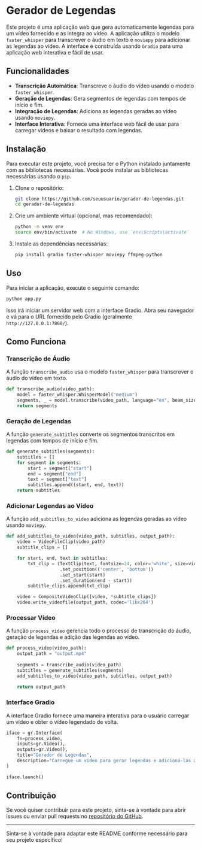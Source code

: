 # Gerador de Legendas

Este projeto é uma aplicação web que gera automaticamente legendas para um vídeo fornecido e as integra ao vídeo. A aplicação utiliza o modelo `faster_whisper` para transcrever o áudio em texto e `moviepy` para adicionar as legendas ao vídeo. A interface é construída usando `Gradio` para uma aplicação web interativa e fácil de usar.

## Funcionalidades

- **Transcrição Automática**: Transcreve o áudio do vídeo usando o modelo `faster_whisper`.
- **Geração de Legendas**: Gera segmentos de legendas com tempos de início e fim.
- **Integração de Legendas**: Adiciona as legendas geradas ao vídeo usando `moviepy`.
- **Interface Interativa**: Fornece uma interface web fácil de usar para carregar vídeos e baixar o resultado com legendas.

## Instalação

Para executar este projeto, você precisa ter o Python instalado juntamente com as bibliotecas necessárias. Você pode instalar as bibliotecas necessárias usando o `pip`.

1. Clone o repositório:

    ```sh
    git clone https://github.com/seuusuario/gerador-de-legendas.git
    cd gerador-de-legendas
    ```

2. Crie um ambiente virtual (opcional, mas recomendado):

    ```sh
    python -m venv env
    source env/bin/activate  # No Windows, use `env\Scripts\activate`
    ```

3. Instale as dependências necessárias:

    ```sh
    pip install gradio faster-whisper moviepy ffmpeg-python
    ```

## Uso

Para iniciar a aplicação, execute o seguinte comando:

```sh
python app.py
```

Isso irá iniciar um servidor web com a interface Gradio. Abra seu navegador e vá para o URL fornecido pelo Gradio (geralmente `http://127.0.0.1:7860/`).

## Como Funciona

### Transcrição de Áudio

A função `transcribe_audio` usa o modelo `faster_whisper` para transcrever o áudio do vídeo em texto. 

```python
def transcribe_audio(video_path):
    model = faster_whisper.WhisperModel("medium")
    segments, _ = model.transcribe(video_path, language="en", beam_size=5)
    return segments
```

### Geração de Legendas

A função `generate_subtitles` converte os segmentos transcritos em legendas com tempos de início e fim.

```python
def generate_subtitles(segments):
    subtitles = []
    for segment in segments:
        start = segment["start"]
        end = segment["end"]
        text = segment["text"]
        subtitles.append((start, end, text))
    return subtitles
```

### Adicionar Legendas ao Vídeo

A função `add_subtitles_to_video` adiciona as legendas geradas ao vídeo usando `moviepy`.

```python
def add_subtitles_to_video(video_path, subtitles, output_path):
    video = VideoFileClip(video_path)
    subtitle_clips = []

    for start, end, text in subtitles:
        txt_clip = (TextClip(text, fontsize=24, color='white', size=video.size)
                    .set_position(('center', 'bottom'))
                    .set_start(start)
                    .set_duration(end - start))
        subtitle_clips.append(txt_clip)

    video = CompositeVideoClip([video, *subtitle_clips])
    video.write_videofile(output_path, codec='libx264')
```

### Processar Vídeo

A função `process_video` gerencia todo o processo de transcrição do áudio, geração de legendas e adição das legendas ao vídeo.

```python
def process_video(video_path):
    output_path = "output.mp4"
    
    segments = transcribe_audio(video_path)
    subtitles = generate_subtitles(segments)
    add_subtitles_to_video(video_path, subtitles, output_path)
    
    return output_path
```

### Interface Gradio

A interface Gradio fornece uma maneira interativa para o usuário carregar um vídeo e obter o vídeo legendado de volta.

```python
iface = gr.Interface(
    fn=process_video,
    inputs=gr.Video(),
    outputs=gr.Video(),
    title="Gerador de Legendas",
    description="Carregue um vídeo para gerar legendas e adicioná-las ao vídeo.",
)

iface.launch()
```

## Contribuição

Se você quiser contribuir para este projeto, sinta-se à vontade para abrir issues ou enviar pull requests no [repositório do GitHub](https://github.com/brunohenrry/gerador-de-legendas).

---

Sinta-se à vontade para adaptar este README conforme necessário para seu projeto específico!
